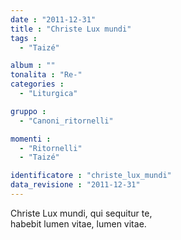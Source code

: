 ```yaml
---
date : "2011-12-31"
title : "Christe Lux mundi"
tags : 
  - "Taizé"

album : ""
tonalita : "Re-"
categories : 
  - "Liturgica"

gruppo : 
  - "Canoni_ritornelli"

momenti : 
  - "Ritornelli"
  - "Taizé"

identificatore : "christe_lux_mundi"
data_revisione : "2011-12-31"
---
```

  
  
Christe Lux mundi, qui sequitur te,   
habebit lumen vitae, lumen vitae.  
  
  
  
